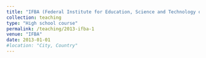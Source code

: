 ```yaml
---
title: "IFBA (Federal Institute for Education, Science and Technology of Bahia)"
collection: teaching
type: "High school course"
permalink: /teaching/2013-ifba-1
venue: "IFBA"
date: 2013-01-01
#location: "City, Country"
---
```


